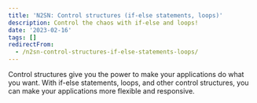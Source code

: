 ```yaml
---
title: 'N2SN: Control structures (if-else statements, loops)'
description: Control the chaos with if-else and loops!
date: '2023-02-16'
tags: []
redirectFrom:
  - /n2sn-control-structures-if-else-statements-loops/
---
```


Control structures give you the power to make your applications do what you want. With if-else statements, loops, and other control structures, you can make your applications more flexible and responsive.